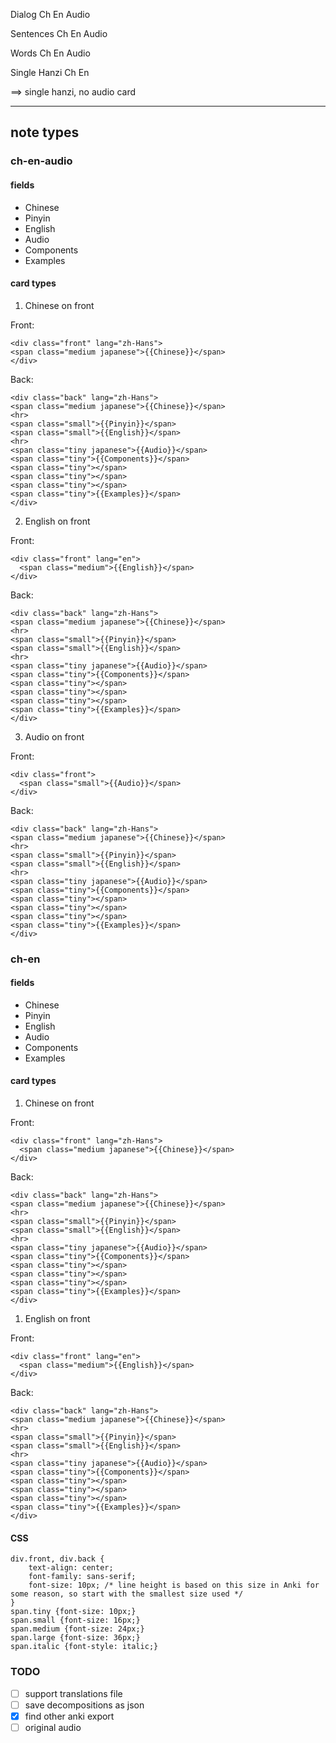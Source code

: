 Dialog
Ch
En
Audio

Sentences
Ch
En
Audio

Words
Ch
En
Audio

Single Hanzi
Ch
En

==> single hanzi, no audio card

---

## note types

### ch-en-audio

#### fields
- Chinese
- Pinyin
- English
- Audio
- Components
- Examples

#### card types

1. Chinese on front

Front:
```
<div class="front" lang="zh-Hans">
<span class="medium japanese">{{Chinese}}</span>
</div>
```

Back:
```
<div class="back" lang="zh-Hans">
<span class="medium japanese">{{Chinese}}</span>
<hr>
<span class="small">{{Pinyin}}</span>
<span class="small">{{English}}</span>
<hr>
<span class="tiny japanese">{{Audio}}</span>
<span class="tiny">{{Components}}</span>
<span class="tiny"></span>
<span class="tiny"></span>
<span class="tiny"></span>
<span class="tiny">{{Examples}}</span>
</div>
```

2. English on front

Front:
```
<div class="front" lang="en">
  <span class="medium">{{English}}</span>
</div>
```

Back:
```
<div class="back" lang="zh-Hans">
<span class="medium japanese">{{Chinese}}</span>
<hr>
<span class="small">{{Pinyin}}</span>
<span class="small">{{English}}</span>
<hr>
<span class="tiny japanese">{{Audio}}</span>
<span class="tiny">{{Components}}</span>
<span class="tiny"></span>
<span class="tiny"></span>
<span class="tiny"></span>
<span class="tiny">{{Examples}}</span>
</div>
```

3. Audio on front

Front:
```
<div class="front">
  <span class="small">{{Audio}}</span>
</div>
```

Back:
```
<div class="back" lang="zh-Hans">
<span class="medium japanese">{{Chinese}}</span>
<hr>
<span class="small">{{Pinyin}}</span>
<span class="small">{{English}}</span>
<hr>
<span class="tiny japanese">{{Audio}}</span>
<span class="tiny">{{Components}}</span>
<span class="tiny"></span>
<span class="tiny"></span>
<span class="tiny"></span>
<span class="tiny">{{Examples}}</span>
</div>
```

### ch-en

#### fields

- Chinese
- Pinyin
- English
- Audio
- Components
- Examples

#### card types

1. Chinese on front

Front:
```
<div class="front" lang="zh-Hans">
  <span class="medium japanese">{{Chinese}}</span>
</div>
```

Back:
```
<div class="back" lang="zh-Hans">
<span class="medium japanese">{{Chinese}}</span>
<hr>
<span class="small">{{Pinyin}}</span>
<span class="small">{{English}}</span>
<hr>
<span class="tiny japanese">{{Audio}}</span>
<span class="tiny">{{Components}}</span>
<span class="tiny"></span>
<span class="tiny"></span>
<span class="tiny"></span>
<span class="tiny">{{Examples}}</span>
</div>
```

1. English on front

Front:
```
<div class="front" lang="en">
  <span class="medium">{{English}}</span>
</div>
```

Back:
```
<div class="back" lang="zh-Hans">
<span class="medium japanese">{{Chinese}}</span>
<hr>
<span class="small">{{Pinyin}}</span>
<span class="small">{{English}}</span>
<hr>
<span class="tiny japanese">{{Audio}}</span>
<span class="tiny">{{Components}}</span>
<span class="tiny"></span>
<span class="tiny"></span>
<span class="tiny"></span>
<span class="tiny">{{Examples}}</span>
</div>
```


#### CSS
```
div.front, div.back {
	text-align: center;
	font-family: sans-serif;
	font-size: 10px; /* line height is based on this size in Anki for some reason, so start with the smallest size used */
}
span.tiny {font-size: 10px;}
span.small {font-size: 16px;}
span.medium {font-size: 24px;}
span.large {font-size: 36px;}
span.italic {font-style: italic;}
```

### TODO
-[ ] support translations file
-[ ] save decompositions as json
-[x] find other anki export
-[ ] original audio

